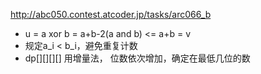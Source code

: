 http://abc050.contest.atcoder.jp/tasks/arc066_b
- u = a xor b = a+b-2(a and b) <= a+b = v
- 规定a_i < b_i，避免重复计数
- dp[][][][] 用增量法， 位数依次增加，确定在最低几位的数
